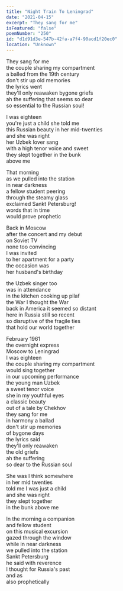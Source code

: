 ```yaml
---
title: "Night Train To Leningrad"
date: "2021-04-15"
excerpt: "They sang for me"
isFeatured: "false"
poemNumber: "250"
id: "d1d91d3e-547b-42fa-a7f4-90acd1f20ec0"
location: "Unknown"
---
```


They sang for me  
the couple sharing my compartment  
a balled from the 19th century  
don't stir up old memories  
the lyrics went  
they'll only reawaken bygone griefs  
ah the suffering that seems so dear  
so essential to the Russian soul!

I was eighteen  
you're just a child she told me  
this Russian beauty in her mid-twenties  
and she was right  
her Uzbek lover sang  
with a high tenor voice and sweet  
they slept together in the bunk  
above me

That morning  
as we pulled into the station  
in near darkness  
a fellow student peering  
through the steamy glass  
exclaimed Sankt Petersburg!  
words that in time  
would prove prophetic

Back in Moscow  
after the concert and my debut  
on Soviet TV  
none too convincing  
I was invited  
to her apartment for a party  
the occasion was  
her husband's birthday

the Uzbek singer too  
was in attendance  
in the kitchen cooking up pilaf  
the War I thought the War  
back in America it seemed so distant  
here in Russia still so recent  
so disruptive of the fragile ties  
that hold our world together

February 1961  
the overnight express  
Moscow to Leningrad  
I was eighteen  
the couple sharing my compartment  
would sing together  
in our upcoming performance  
the young man Uzbek  
a sweet tenor voice  
she in my youthful eyes  
a classic beauty  
out of a tale by Chekhov  
they sang for me  
in harmony a ballad  
don't stir up memories  
of bygone days  
the lyrics said  
they'll only reawaken  
the old griefs  
ah the suffering  
so dear to the Russian soul

She was I think somewhere  
in her mid twenties  
told me I was just a child  
and she was right  
they slept together  
in the bunk above me

In the morning a companion  
and fellow student  
on this musical excursion  
gazed through the window  
while in near darkness  
we pulled into the station  
Sankt Petersburg  
he said with reverence  
I thought for Russia's past  
and as  
also prophetically
